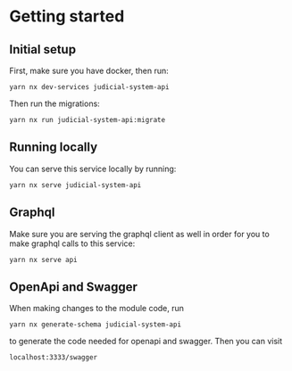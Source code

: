 # Getting started

## Initial setup

First, make sure you have docker, then run:

`yarn nx dev-services judicial-system-api`

Then run the migrations:

`yarn nx run judicial-system-api:migrate`

## Running locally

You can serve this service locally by running:

`yarn nx serve judicial-system-api`

## Graphql

Make sure you are serving the graphql client as well in order for you to make graphql calls to this service:

`yarn nx serve api`

## OpenApi and Swagger

When making changes to the module code, run

`yarn nx generate-schema judicial-system-api`

to generate the code needed for openapi and swagger. Then you can visit

`localhost:3333/swagger`
